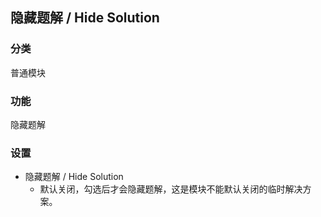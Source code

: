 ## 隐藏题解 / Hide Solution

### 分类
普通模块

### 功能
隐藏题解

### 设置
 - 隐藏题解 / Hide Solution
   - 默认关闭，勾选后才会隐藏题解，这是模块不能默认关闭的临时解决方案。